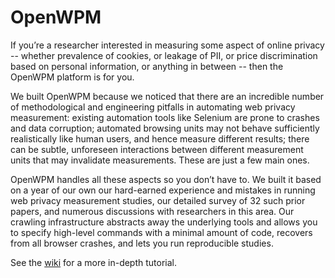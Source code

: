 OpenWPM
=======

If you’re a researcher interested in measuring some aspect of online privacy -- whether prevalence of cookies, or leakage of PII, or price discrimination based on personal information, or anything in between -- then the OpenWPM platform is for you.

We built OpenWPM because we noticed that there are an incredible number of methodological and engineering pitfalls in automating web privacy measurement: existing automation tools like Selenium are prone to crashes and data corruption; automated browsing units may not behave sufficiently realistically like human users, and hence measure different results; there can be subtle, unforeseen interactions between different measurement units that may invalidate measurements. These are just a few main ones.

OpenWPM handles all these aspects so you don’t have to. We built it based on a year of our own our hard-earned experience and mistakes in running web privacy measurement studies, our detailed survey of 32 such prior papers, and numerous discussions with researchers in this area. Our crawling infrastructure abstracts away the underlying tools and allows you to specify high-level commands with a minimal amount of code, recovers from all browser crashes, and lets you run reproducible studies. 

See the [wiki](https://github.com/citp/OpenWPM/wiki) for a more in-depth tutorial.
